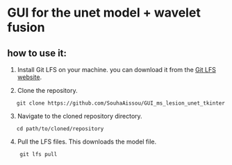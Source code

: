 # GUI for the unet model + wavelet fusion 

## how to use it:

1. Install Git LFS on your machine. you can download it from the [Git LFS website](https://git-lfs.com/).

2. Clone the repository.
 ```
    git clone https://github.com/SouhaAissou/GUI_ms_lesion_unet_tkinter

 ```
3. Navigate to the cloned repository directory.

 ```
    cd path/to/cloned/repository
 ```
4. Pull the LFS files. This downloads the model file.
``` 
    git lfs pull
    
```